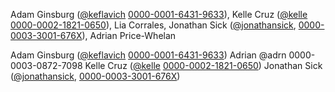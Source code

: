Adam Ginsburg ([@keflavich](https://github.com/keflavich) [0000-0001-6431-9633](https://orcid.org/0000-0001-6431-9633)), Kelle Cruz ([@kelle](https://github.com/kelle) [0000-0002-1821-0650](https://orcid.org/0000-0002-1821-0650)), Lia Corrales, Jonathan Sick ([@jonathansick](https://github.com/jonathansick), [0000-0003-3001-676X](https://orcid.org/0000-0003-3001-676X)), Adrian Price-Whelan


Adam Ginsburg ([@keflavich](https://github.com/keflavich) [0000-0001-6431-9633](https://orcid.org/0000-0001-6431-9633))
Adrian @adrn 0000-0003-0872-7098
Kelle Cruz ([@kelle](https://github.com/kelle) [0000-0002-1821-0650](https://orcid.org/0000-0002-1821-0650))
Jonathan Sick ([@jonathansick](https://github.com/jonathansick), [0000-0003-3001-676X](https://orcid.org/0000-0003-3001-676X))